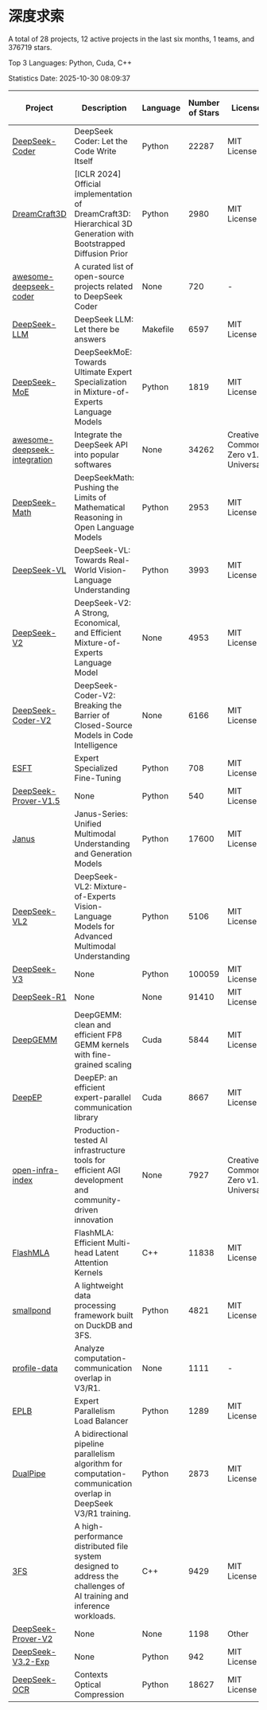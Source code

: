 # 深度求索

A total of 28 projects, 12 active projects in the last six months, 1 teams, and 376719 stars.

Top 3 Languages: Python, Cuda, C++

Statistics Date: 2025-10-30 08:09:37

| Project | Description | Language | Number of Stars | License | Creation Date | Last Updated Date | Last Pushed Date |
| --- | --- | --- | --- | --- | --- | --- | --- |
| [DeepSeek-Coder](https://github.com/deepseek-ai/DeepSeek-Coder) | DeepSeek Coder: Let the Code Write Itself | Python | 22287 | MIT License | 2023-10-20 | 2025-10-30 | 2024-05-21 |
| [DreamCraft3D](https://github.com/deepseek-ai/DreamCraft3D) | [ICLR 2024] Official implementation of DreamCraft3D: Hierarchical 3D Generation with Bootstrapped Diffusion Prior | Python | 2980 | MIT License | 2023-10-23 | 2025-10-25 | 2025-04-22 |
| [awesome-deepseek-coder](https://github.com/deepseek-ai/awesome-deepseek-coder) | A curated list of open-source projects related to DeepSeek Coder | None | 720 | - | 2023-11-06 | 2025-10-29 | 2024-04-03 |
| [DeepSeek-LLM](https://github.com/deepseek-ai/DeepSeek-LLM) | DeepSeek LLM: Let there be answers | Makefile | 6597 | MIT License | 2023-11-29 | 2025-10-30 | 2024-02-04 |
| [DeepSeek-MoE](https://github.com/deepseek-ai/DeepSeek-MoE) | DeepSeekMoE: Towards Ultimate Expert Specialization in Mixture-of-Experts Language Models | Python | 1819 | MIT License | 2024-01-02 | 2025-10-29 | 2024-01-16 |
| [awesome-deepseek-integration](https://github.com/deepseek-ai/awesome-deepseek-integration) | Integrate the DeepSeek API into popular softwares | None | 34262 | Creative Commons Zero v1.0 Universal | 2024-01-11 | 2025-10-30 | 2025-09-25 |
| [DeepSeek-Math](https://github.com/deepseek-ai/DeepSeek-Math) | DeepSeekMath: Pushing the Limits of Mathematical Reasoning in Open Language Models | Python | 2953 | MIT License | 2024-02-05 | 2025-10-29 | 2024-04-15 |
| [DeepSeek-VL](https://github.com/deepseek-ai/DeepSeek-VL) | DeepSeek-VL: Towards Real-World Vision-Language Understanding | Python | 3993 | MIT License | 2024-03-07 | 2025-10-29 | 2024-04-24 |
| [DeepSeek-V2](https://github.com/deepseek-ai/DeepSeek-V2) | DeepSeek-V2: A Strong, Economical, and Efficient Mixture-of-Experts Language Model | None | 4953 | MIT License | 2024-04-22 | 2025-10-28 | 2024-09-25 |
| [DeepSeek-Coder-V2](https://github.com/deepseek-ai/DeepSeek-Coder-V2) | DeepSeek-Coder-V2: Breaking the Barrier of Closed-Source Models in Code Intelligence | None | 6166 | MIT License | 2024-06-14 | 2025-10-29 | 2024-09-24 |
| [ESFT](https://github.com/deepseek-ai/ESFT) | Expert Specialized Fine-Tuning | Python | 708 | MIT License | 2024-07-04 | 2025-10-28 | 2025-05-22 |
| [DeepSeek-Prover-V1.5](https://github.com/deepseek-ai/DeepSeek-Prover-V1.5) | None | Python | 540 | MIT License | 2024-08-15 | 2025-10-06 | 2024-08-16 |
| [Janus](https://github.com/deepseek-ai/Janus) | Janus-Series: Unified Multimodal Understanding and Generation Models | Python | 17600 | MIT License | 2024-10-18 | 2025-10-30 | 2025-02-01 |
| [DeepSeek-VL2](https://github.com/deepseek-ai/DeepSeek-VL2) | DeepSeek-VL2: Mixture-of-Experts Vision-Language Models for Advanced Multimodal Understanding | Python | 5106 | MIT License | 2024-12-13 | 2025-10-30 | 2025-02-26 |
| [DeepSeek-V3](https://github.com/deepseek-ai/DeepSeek-V3) | None | Python | 100059 | MIT License | 2024-12-26 | 2025-10-30 | 2025-08-28 |
| [DeepSeek-R1](https://github.com/deepseek-ai/DeepSeek-R1) | None | None | 91410 | MIT License | 2025-01-20 | 2025-10-30 | 2025-06-27 |
| [DeepGEMM](https://github.com/deepseek-ai/DeepGEMM) | DeepGEMM: clean and efficient FP8 GEMM kernels with fine-grained scaling | Cuda | 5844 | MIT License | 2025-02-13 | 2025-10-30 | 2025-10-15 |
| [DeepEP](https://github.com/deepseek-ai/DeepEP) | DeepEP: an efficient expert-parallel communication library | Cuda | 8667 | MIT License | 2025-02-17 | 2025-10-29 | 2025-10-29 |
| [open-infra-index](https://github.com/deepseek-ai/open-infra-index) | Production-tested AI infrastructure tools for efficient AGI development and community-driven innovation | None | 7927 | Creative Commons Zero v1.0 Universal | 2025-02-21 | 2025-10-30 | 2025-05-15 |
| [FlashMLA](https://github.com/deepseek-ai/FlashMLA) | FlashMLA: Efficient Multi-head Latent Attention Kernels | C++ | 11838 | MIT License | 2025-02-21 | 2025-10-29 | 2025-09-30 |
| [smallpond](https://github.com/deepseek-ai/smallpond) | A lightweight data processing framework built on DuckDB and 3FS. | Python | 4821 | MIT License | 2025-02-24 | 2025-10-30 | 2025-03-05 |
| [profile-data](https://github.com/deepseek-ai/profile-data) | Analyze computation-communication overlap in V3/R1. | None | 1111 | - | 2025-02-26 | 2025-10-27 | 2025-03-21 |
| [EPLB](https://github.com/deepseek-ai/EPLB) | Expert Parallelism Load Balancer | Python | 1289 | MIT License | 2025-02-26 | 2025-10-29 | 2025-03-24 |
| [DualPipe](https://github.com/deepseek-ai/DualPipe) | A bidirectional pipeline parallelism algorithm for computation-communication overlap in DeepSeek V3/R1 training. | Python | 2873 | MIT License | 2025-02-26 | 2025-10-29 | 2025-03-10 |
| [3FS](https://github.com/deepseek-ai/3FS) |  A high-performance distributed file system designed to address the challenges of AI training and inference workloads.  | C++ | 9429 | MIT License | 2025-02-27 | 2025-10-30 | 2025-10-24 |
| [DeepSeek-Prover-V2](https://github.com/deepseek-ai/DeepSeek-Prover-V2) | None | None | 1198 | Other | 2025-04-30 | 2025-10-27 | 2025-07-18 |
| [DeepSeek-V3.2-Exp](https://github.com/deepseek-ai/DeepSeek-V3.2-Exp) | None | Python | 942 | MIT License | 2025-09-29 | 2025-10-30 | 2025-10-02 |
| [DeepSeek-OCR](https://github.com/deepseek-ai/DeepSeek-OCR) | Contexts Optical Compression | Python | 18627 | MIT License | 2025-10-17 | 2025-10-30 | 2025-10-25 |
